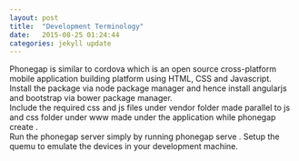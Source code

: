 ```yaml
---
layout: post
title:  "Development Terminology"
date:   2015-08-25 01:24:44
categories: jekyll update
---
```


Phonegap is similar to cordova which is an open source cross-platform mobile application building platform using HTML, CSS and Javascript.
<br>
Install the package via node package manager and hence install angularjs and bootstrap via bower package manager.
<br>
Include the required css and js files under vendor folder made parallel to js and css folder under www made under the application while phonegap create <app-name>.
<br>
Run the phonegap server simply by running phonegap serve . Setup the quemu to emulate the devices in your development machine.